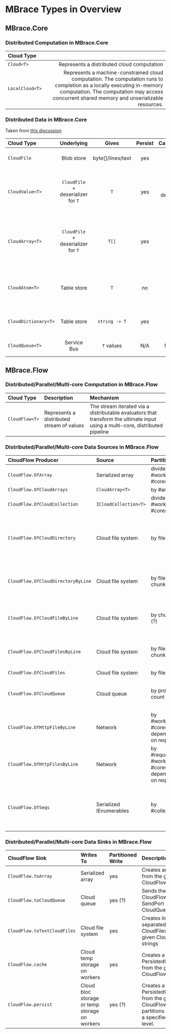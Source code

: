 
# MBrace Types in Overview

## MBrace.Core

### Distributed Computation in MBrace.Core


| Cloud Type |   | 
|:-----------|------------:|
| `Cloud<T>` |  Represents a distributed cloud computation | 
| `LocalCloud<T>` |  Represents a machine-constrained cloud computation. The computation runs to completion as a locally executing in-memory computation. The computation may access concurrent shared memory and unserializable resources. | 


### Distributed Data in MBrace.Core

Taken from [this discussion](https://github.com/mbraceproject/MBrace.Core/issues/55#issuecomment-90097067)


| Cloud Type            |  Underlying                         | Gives             | Persist | Caching    | Partition   | Indexed  | Mutable | Description           |
|:---------------------|:-----------------------------------:|:-----------------:|:-------:|:----------:|:-----------:|:--------:|:-------:|:---------------------|
| `CloudFile`           | Blob store                          | byte[]/lines/text | yes     | no         | via seek    | via seek | no      | Files named by string |
| `CloudValue<T>`       | `CloudFile` + deserializer for `T`   | `T`               | yes     | on default | single file | no       | no      | A distributed value that has been cached by the MBrace runtime  |
| `CloudArray<T>`       | `CloudFile` + deserializer for `T`   | `T[]`             | yes     | no         | no          | no       | no      | A distributed, immutable array that has been cached by the MBrace runtime |
| `CloudAtom<T>`        | Table store                          | `T`               | no      | no         | no          | no       | yes     | A distributed. atomically updatable value reference |
| `CloudDictionary<T>`  | Table store                          | `string -> T`     | yes     | no         | yes, one per key | yes | yes     | A distributed key-value collection |
| `CloudQueue<T>`       | Service Bus                          | `T` values        | N/A     | N/A        | no          | N/A      | yes     | A distributed queue  |

##  MBrace.Flow


###  Distributed/Parallel/Multi-core Computation in MBrace.Flow

| Cloud Type              | Description | Mechanism |  
|:------------------------|:------------|:---------|
| `CloudFlow<T>`          |  Represents a distributed stream of values | The stream iterated via a distributable evaluators that transform the ultimate input using a multi-core, distributed pipeline  | 


### Distributed/Parallel/Multi-core Data Sources in MBrace.Flow

| CloudFlow Producer                  |  Source                  | Partition    | Description |
|:------------------------------------|:-------------------------|:-------------|:------------|
| `CloudFlow.OfArray`                 | Serialized array         | divide by #workers + #cores   | | 
| `CloudFlow.OfCloudArrays`           | `CloudArray<T>`          | by #arrays | | 
| `CloudFlow.OfCloudCollection`       | `ICloadCollection<T>`    | divide by #workers + #cores | | 
| `CloudFlow.OfCloudDirectory`        | Cloud file system        | by file (?) |  Constructs a CloudFlow from all files in provided directory using the given reader | 
| `CloudFlow.OfCloudDirectoryByLine`  | Cloud file system        | by file + chunks (?) | Constructs a text CloudFlow by line from all files in supplied CloudDirectory | 
| `CloudFlow.OfCloudFileByLine`       | Cloud file system        | by chunks (?) |  Constructs a CloudFlow of lines from a single large text file.| 
| `CloudFlow.OfCloudFilesByLine`      | Cloud file system        | by files + chunks (?) | Constructs a CloudFlow of lines from a collection of text files. | 
| `CloudFlow.OfCloudFiles`            | Cloud file system        | by files |  | 
| `CloudFlow.OfCloudQueue`            | Cloud queue              | by provided count |  Creates a CloudFlow from the ReceivePort of a CloudQueue | 
| `CloudFlow.OfHttpFileByLine`        | Network                  | by #workers + #cores depending on request | Constructs a CloudFlow of lines from a single HTTP text file. | 
| `CloudFlow.OfHttpFilesByLine`       | Network                  | by #requests + #workers + #cores depending on request |  Constructs a CloudFlow of lines from a collection of HTTP text files. | 
| `CloudFlow.OfSeqs`                  | Serialized IEnumerables  | by #collections |  Creates a CloudFlow instance from a finite collection of serializable enumerations | 

###  Distributed/Parallel/Multi-core Data Sinks in MBrace.Flow

| CloudFlow Sink                |  Writes To                       | Partitioned Write   | Description  |
|:------------------------------|:---------------------------------|:--------------------|:-------------|
| `CloudFlow.toArray`           | Serialized array                 | yes                 | Creates an array from the given CloudFlow.            | 
| `CloudFlow.toCloudQueue`      | Cloud queue                      | yes (?)             |  Sends the values of CloudFlow to the SendPort of a CloudQueue            | 
| `CloudFlow.toTextCloudFiles`  | Cloud file system                | yes                 |  Creates line separated CloudFiles from the given CloudFlow of strings            | 
| `CloudFlow.cache`             | Cloud temp storage on workers    | yes                 |   Creates a PersistedCloudFlow from the given CloudFlow           | 
| `CloudFlow.persist`           | Cloud bloc storage or temp storage on workers    | yes (?)  |   Creates a PersistedCloudFlow from the given CloudFlow, with its partitions cached to a specified storage level.      | 

